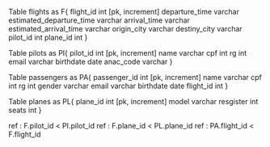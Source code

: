 Table flights as F{
  flight_id int [pk, increment]
  departure_time varchar
  estimated_departure_time varchar
  arrival_time varchar
  estimated_arrival_time varchar
  origin_city varchar
  destiny_city varchar
  pilot_id int
  plane_id int
}

Table pilots as PI{
  pilot_id int [pk, increment]
  name varchar
  cpf int
  rg int
  email varchar
  birthdate date
  anac_code varchar
}

Table passengers as PA{
  passenger_id int [pk, increment]
  name varchar
  cpf int
  rg int
  gender varchar
  email varchar
  birthdate date
  flight_id int
}

Table planes as PL{
  plane_id int [pk, increment]
  model varchar
  resgister int
  seats int
}

ref : F.pilot_id < PI.pilot_id
ref : F.plane_id < PL.plane_id
ref : PA.flight_id < F.flight_id